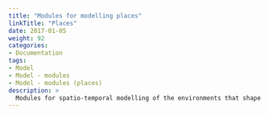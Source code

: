 ```yaml
---
title: "Modules for modelling places"
linkTitle: "Places"
date: 2017-01-05
weight: 92
categories: 
- Documentation
tags: 
- Model
- Model - modules
- Model - modules (places)
description: >
  Modules for spatio-temporal modelling of the environments that shape young people's mental health are collectively referred to as the "Springtides" model. No places modules are yet available - just [an app](/docs/analyses/decision-aids/springtides-app/) built using [unreleased work in progress modules](/docs/model/pipeline/pipeline-places/).
---
```




